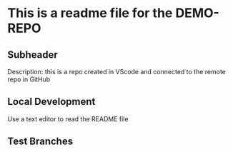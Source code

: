 # This is a readme file for the DEMO-REPO

## Subheader

Description:
this is a repo created in VScode and connected to the remote repo in GitHub

## Local Development
Use a text editor to read the README file

## Test Branches